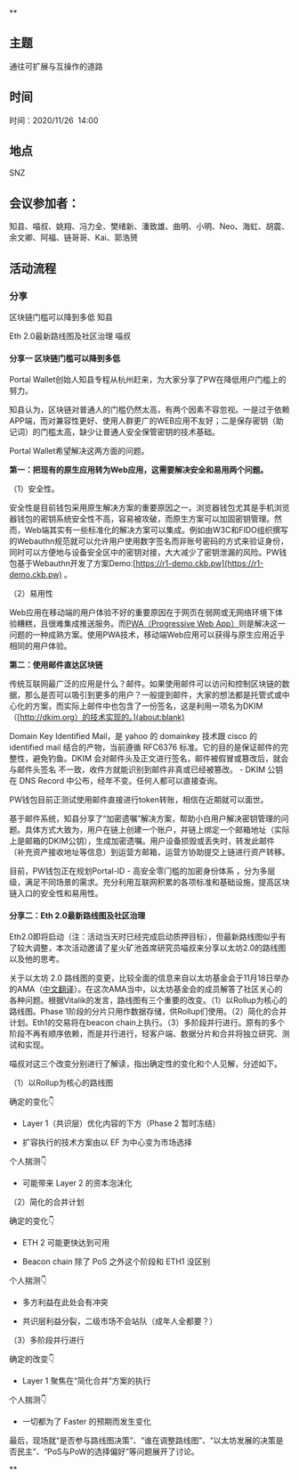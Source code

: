 **

## 主题

通往可扩展与互操作的道路

## 时间

时间：2020/11/26  14:00

## 地点

SNZ 

## 会议参加者：

知县、喵叔、姚翔、冯力全、樊绪新、潘致雄、曲明、小明、Neo、海虹、胡震、余文卿、阿福、链哥哥、Kai、郭浩赟

## 活动流程

### 分享

区块链门槛可以降到多低 知县

Eth 2.0最新路线图及社区治理 喵叔

  

#### 分享一 区块链门槛可以降到多低

Portal Wallet创始人知县专程从杭州赶来，为大家分享了PW在降低用户门槛上的努力。

知县认为，区块链对普通人的门槛仍然太高，有两个因素不容忽视。一是过于依赖APP端，而对兼容性更好、使用人群更广的WEB应用不友好；二是保存密钥（助记词）的门槛太高，缺少让普通人安全保管密钥的技术基础。

Portal Wallet希望解决这两方面的问题。

**第一：把现有的原生应用转为Web应用，这需要解决安全和易用两个问题。**

（1）安全性。

安全性是目前钱包采用原生解决方案的重要原因之一。浏览器钱包尤其是手机浏览器钱包的密钥系统安全性不高，容易被攻破，而原生方案可以加固密钥管理。然而，Web端其实有一些标准化的解决方案可以集成。例如由W3C和FIDO组织撰写的Webauthn规范就可以允许用户使用数字签名而非账号密码的方式来验证身份，同时可以方便地与设备安全区中的密钥对接，大大减少了密钥泄漏的风险。PW钱包基于Webauthn开发了方案Demo:[https://r1-demo.ckb.pw](https://r1-demo.ckb.pw) 。

（2）易用性

Web应用在移动端的用户体验不好的重要原因在于网页在弱网或无网络环境下体验糟糕，且很难集成推送服务。而[PWA（Progressive Web App）](https://web.dev/progressive-web-apps/)则是解决这一问题的一种成熟方案。使用PWA技术，移动端Web应用可以获得与原生应用近乎相同的用户体验。

**第二：使用邮件直达区块链**

传统互联网最广泛的应用是什么？邮件。如果使用邮件可以访问和控制区块链的数据，那么是否可以吸引到更多的用户？一般提到邮件，大家的想法都是托管式或中心化的方案，而实际上邮件中也包含了一份签名，这是利用一项名为DKIM（[http://dkim.org）的技术实现的。](about:blank)

Domain Key Identified Mail，是 yahoo 的 domainkey 技术跟 cisco 的 identified mail 结合的产物，当前遵循 RFC6376 标准。它的⽬的是保证邮件的完整性，避免钓⻥。DKIM 会对邮件头及正⽂进⾏签名，邮件被假冒或篡改后，就会与邮件头签名 不⼀致，收件⽅就能识别到邮件⾮真或已经被篡改。 - DKIM 公钥在 DNS Record 中公布，经年不变。任何⼈都可以直接查询。

PW钱包目前正测试使用邮件直接进行token转账，相信在近期就可以面世。

基于邮件系统，知县分享了“加密遗嘱”解决方案，帮助小白用户解决密钥管理的问题。具体方式大致为，用户在链上创建一个账户，并链上绑定一个邮箱地址（实际上是邮箱的DKIM公钥），生成加密遗嘱。⽤户设备损毁或丢失时，转发此邮件（补充资产接收地址等信息）到运营⽅邮箱，运营⽅协助提交上链进⾏资产转移。

目前，PW钱包正在规划Portal-ID - ⾼安全零⻔槛的加密身份体系 ，分为多层级，满足不同场景的需求。充分利用互联网积累的各项标准和基础设施，提高区块链入口的安全性和易用性。

  
  

#### 分享二：Eth 2.0最新路线图及社区治理

Eth2.0即将启动（注：活动当天时已经完成启动质押目标），但最新路线图似乎有了较大调整，本次活动邀请了星火矿池首席研究员喵叔来分享以太坊2.0的路线图以及他的思考。

关于以太坊 2.0 路线图的变更，比较全面的信息来自以太坊基金会于11月18日举办的AMA（[中文翻译](https://news.ethereum.cn/ama-we-are-the-efs-eth-20-research-team-pt-5-18/)）。在这次AMA当中，以太坊基金会的成员解答了社区关心的各种问题。根据Vitalik的发言，路线图有三个重要的改变。（1）以Rollup为核心的路线图。Phase 1阶段的分片只用作数据存储，供Rollup们使用。（2）简化的合并计划。Eth1的交易将在beacon chain上执行。（3）多阶段并行进行。原有的多个阶段不再有顺序依赖，而是并行进行，轻客户端、数据分片和合并将独立研究、测试和实现。

喵叔对这三个改变分别进行了解读，指出确定性的变化和个人见解，分述如下。

（1）以Rollup为核心的路线图

确定的变化👇

-   Layer 1（共识层）优化内容的下方（Phase 2 暂时冻结）
    
-   扩容执行的技术方案由以 EF 为中心变为市场选择
    

个人揣测👇

-   可能带来 Layer 2 的资本泡沫化
    

（2）简化的合并计划

确定的变化👇

-   ETH 2 可能更快达到可用
    
-   Beacon chain 除了 PoS 之外这个阶段和 ETH1 没区别
    

个人揣测👇

-   多方利益在此处会有冲突
    
-   共识层利益分裂，二级市场不会站队（成年人全都要？）
    

（3）多阶段并行进行

确定的改变👇

-   Layer 1 聚焦在“简化合并”方案的执行
    

个人揣测👇

-   一切都为了 Faster 的预期而发生变化
    

最后，现场就“是否参与路线图决策”、“谁在调整路线图”、“以太坊发展的决策是否民主”、“PoS与PoW的选择偏好”等问题展开了讨论。

**

